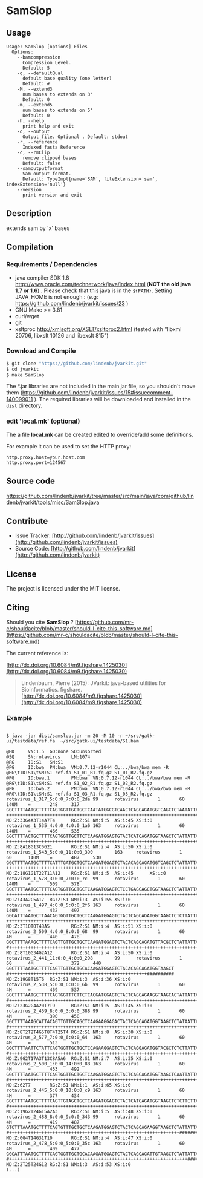 # SamSlop


## Usage

```
Usage: SamSlop [options] Files
  Options:
    --bamcompression
      Compression Level.
      Default: 5
    -q, --defaultQual
      default base quality (one letter)
      Default: #
    -M, --extend3
      num bases to extends on 3'
      Default: 0
    -m, --extend5
      num bases to extends on 5'
      Default: 0
    -h, --help
      print help and exit
    -o, --output
      Output file. Optional . Default: stdout
    -r, --reference
      Indexed fasta Reference
    -c, --rmClip
      remove clipped bases
      Default: false
    --samoutputformat
      Sam output format.
      Default: TypeImpl{name='SAM', fileExtension='sam', indexExtension='null'}
    --version
      print version and exit

```


## Description

extends sam by 'x' bases

## Compilation

### Requirements / Dependencies

* java compiler SDK 1.8 http://www.oracle.com/technetwork/java/index.html (**NOT the old java 1.7 or 1.6**) . Please check that this java is in the `${PATH}`. Setting JAVA_HOME is not enough : (e.g: https://github.com/lindenb/jvarkit/issues/23 )
* GNU Make >= 3.81
* curl/wget
* git
* xsltproc http://xmlsoft.org/XSLT/xsltproc2.html (tested with "libxml 20706, libxslt 10126 and libexslt 815")


### Download and Compile

```bash
$ git clone "https://github.com/lindenb/jvarkit.git"
$ cd jvarkit
$ make SamSlop
```

The *.jar libraries are not included in the main jar file, so you shouldn't move them (https://github.com/lindenb/jvarkit/issues/15#issuecomment-140099011 ).
The required libraries will be downloaded and installed in the `dist` directory.

### edit 'local.mk' (optional)

The a file **local.mk** can be created edited to override/add some definitions.

For example it can be used to set the HTTP proxy:

```
http.proxy.host=your.host.com
http.proxy.port=124567
```
## Source code 

[https://github.com/lindenb/jvarkit/tree/master/src/main/java/com/github/lindenb/jvarkit/tools/misc/SamSlop.java
](https://github.com/lindenb/jvarkit/tree/master/src/main/java/com/github/lindenb/jvarkit/tools/misc/SamSlop.java
)
## Contribute

- Issue Tracker: [http://github.com/lindenb/jvarkit/issues](http://github.com/lindenb/jvarkit/issues)
- Source Code: [http://github.com/lindenb/jvarkit](http://github.com/lindenb/jvarkit)

## License

The project is licensed under the MIT license.

## Citing

Should you cite **SamSlop** ? [https://github.com/mr-c/shouldacite/blob/master/should-I-cite-this-software.md](https://github.com/mr-c/shouldacite/blob/master/should-I-cite-this-software.md)

The current reference is:

[http://dx.doi.org/10.6084/m9.figshare.1425030](http://dx.doi.org/10.6084/m9.figshare.1425030)

> Lindenbaum, Pierre (2015): JVarkit: java-based utilities for Bioinformatics. figshare.
> [http://dx.doi.org/10.6084/m9.figshare.1425030](http://dx.doi.org/10.6084/m9.figshare.1425030)





### Example



```

$ java -jar dist/samslop.jar -m 20 -M 10 -r ~/src/gatk-ui/testdata/ref.fa  ~/src/gatk-ui/testdata/S1.bam
 
@HD     VN:1.5  GO:none SO:unsorted
@SQ     SN:rotavirus    LN:1074
@RG     ID:S1   SM:S1
@PG     ID:bwa  PN:bwa  VN:0.7.12-r1044 CL:../bwa/bwa mem -R @RG\tID:S1\tSM:S1 ref.fa S1_01_R1.fq.gz S1_01_R2.fq.gz
@PG     ID:bwa.1        PN:bwa  VN:0.7.12-r1044 CL:../bwa/bwa mem -R @RG\tID:S1\tSM:S1 ref.fa S1_02_R1.fq.gz S1_02_R2.fq.gz
@PG     ID:bwa.2        PN:bwa  VN:0.7.12-r1044 CL:../bwa/bwa mem -R @RG\tID:S1\tSM:S1 ref.fa S1_03_R1.fq.gz S1_03_R2.fq.gz
rotavirus_1_317_5:0:0_7:0:0_2de 99      rotavirus       1       60      140M    =       248     317     GGCTTTTAATGCTTTTCAGTGGTTGCTGCTCAATATGGCGTCAACTCAGCAGATGGTCAGCTCTAATATTAATACTTCTT     ++++++++++++++++++++++++++++++++++++++++++++++++++++++++++++++++++++++##########        MD:Z:33G4A3T14A7T4      RG:Z:S1 NM:i:5  AS:i:45 XS:i:0
rotavirus_1_535_4:0:0_4:0:0_1a6 163     rotavirus       1       60      140M    =       466     535     GGCTTTTACTGCTTTTCAGTGGTTGCTTCTCAAGATGGAGTGTACTCATCAGATGGTAAGCTCTATTATTAATACTTCTT     ++++++++++++++++++++++++++++++++++++++++++++++++++++++++++++++++++++++##########        MD:Z:8A18G13C6G21       RG:Z:S1 NM:i:4  AS:i:50 XS:i:0
rotavirus_1_543_5:0:0_11:0:0_390        163     rotavirus       1       60      140M    =       487     530     GGCTTTTAATGCTTTTCATTTGATGCTGCTCAAGATGGAGTCTACACAGCAGATGGTCAGCTCTATTATTAATACTTCTT     ++++++++++++++++++++++++++++++++++++++++++++++++++++++++++++++++++++++##########        MD:Z:18G1G1T22T11A12    RG:Z:S1 NM:i:5  AS:i:45      XS:i:0
rotavirus_1_578_3:0:0_7:0:0_7c  99      rotavirus       1       60      140M    =       509     578     GGCTTTTAATGCTTTTCAGTGGTTGCTGCTCAAGATGGAGTCTCCTGAGCAGCTGGTAAGCTCTATTATTAATACTTCTT     ++++++++++++++++++++++++++++++++++++++++++++++++++++++++++++++++++++++##########        MD:Z:43A2C5A17  RG:Z:S1 NM:i:3  AS:i:55 XS:i:0
rotavirus_1_497_4:0:0_5:0:0_2f6 163     rotavirus       1       60      140M    =       432     497     GGCATTTAATGCTTAACAGTGGTTGCTGCTCAAGATGGAGTCTACTCAGCAGATGGTAAGCTCTCTTATTAATACTTCTT     ++++++++++++++++++++++++++++++++++++++++++++++++++++++++++++++++++++++##########        MD:Z:3T10T0T48A5        RG:Z:S1 NM:i:4  AS:i:51 XS:i:0
rotavirus_2_509_4:0:0_8:0:0_68  99      rotavirus       1       60      4M      =       440     478     GGCTTTTAAAGCTTTTCAGTTGTTGCTGCTCAAGATGGAGTCTACTCAGCAGATGTTACGCTCTATTATTAATACTTCTTT    #++++++++++++++++++++++++++++++++++++++++++++++++++++++++++++++++++++++##########       MD:Z:8T10G34G2A12       RG:Z:S1 NM:i:4  AS:i:50 XS:i:0
rotavirus_2_441_11:0:0_4:0:0_298        99      rotavirus       1       60      4M      =       372     440     GGCTTTTAATGCTTTTCAGTTGTTGCTGCACAAGATGGAGTCTACACAGCAGATGGTAAGCT       #+++++++++++++++++++++++++++++++++++++++++++++++++++##########  MD:Z:19G8T15T6  RG:Z:S1 NM:i:3  AS:i:36 XS:i:0
rotavirus_2_538_5:0:0_6:0:0_6b  99      rotavirus       1       60      4M      =       469     537     GGCTTTTAATGCTTTTCAGTGGTTTCTTCTCACGATGGAGTCTACTCAGCAGAAGGTAAGCACTATTATTAATACTTCTTT    #++++++++++++++++++++++++++++++++++++++++++++++++++++++++++++++++++++++##########       MD:Z:23G2G4A20T7T9      RG:Z:S1 NM:i:5  AS:i:45 XS:i:0
rotavirus_2_459_8:0:0_3:0:0_388 99      rotavirus       1       60      4M      =       390     458     GGCTTTTAAAGCATTACAGTTGTTGCAGCTCAAGAAGGAGACTACTCAGCAGATGGTAAGCTCTATAATTAATACTTCTTT    #++++++++++++++++++++++++++++++++++++++++++++++++++++++++++++++++++++++##########       MD:Z:8T2T2T4G5T8T4T25T4 RG:Z:S1 NM:i:8  AS:i:30 XS:i:0
rotavirus_2_577_7:0:0_6:0:0_64  163     rotavirus       1       60      4M      =       513     576     GGCTTTTAATTCTATTCAGTGGTTGCTGCTCCAGAAGGAGTCTACTCAGGAGATGGTACGCTCTCTTATTAATACTTCTTT    #++++++++++++++++++++++++++++++++++++++++++++++++++++++++++++++++++++++##########       MD:Z:9G2T17A3T13C8A5A6  RG:Z:S1 NM:i:7  AS:i:35 XS:i:0
rotavirus_2_500_1:0:0_14:0:0_88 163     rotavirus       1       60      4M      =       453     492     GGCTTTTAATGCTTTTCAGTGGTTGCTGCTCAAGATGGAGTCTACTCAGCAGATGGTAAGCTCAATTATTAATACTTCTTT    #++++++++++++++++++++++++++++++++++++++++++++++++++++++++++++++++++++++##########       MD:Z:62T7       RG:Z:S1 NM:i:1  AS:i:65 XS:i:0
rotavirus_2_445_5:0:0_10:0:0_c9 163     rotavirus       1       60      4M      =       377     434     GGCTTTTAATGCTTTTCAGTTGTAGCTGCTCAAGATGGAGTCTACTCATCAGATGGTAAGCTCTCTTCTTAATACTTCTTT    #++++++++++++++++++++++++++++++++++++++++++++++++++++++++++++++++++++++##########       MD:Z:19G2T24G15A2A3     RG:Z:S1 NM:i:5  AS:i:48 XS:i:0
rotavirus_2_488_8:0:0_9:0:0_343 99      rotavirus       1       60      4M      =       419     487     GTCTTTAAATGCTTTTCAGTGTTTGCTGCTCAAGATGGAGTCTACTCAGCAGAAGGTAAGCTCTATTATTAATA   #+++++++++++++++++++++++++++++++++++++++++++++++++++++++++++++++##########      MD:Z:0G4T14G31T10       RG:Z:S1 NM:i:4  AS:i:47 XS:i:0
rotavirus_2_478_5:0:0_5:0:0_35c 163     rotavirus       1       60      4M      =       409     477     GGCATTTAATGCTTTTCAGTGGTTGCTGCACAAGATGGAGTCTACTCAGCAGATTGTAAGCTCTATTATTAATACTT        #++++++++++++++++++++++++++++++++++++++++++++++++++++++++++++++++++##########   MD:Z:2T25T24G12 RG:Z:S1 NM:i:3  AS:i:53 XS:i:0
(...)
```




